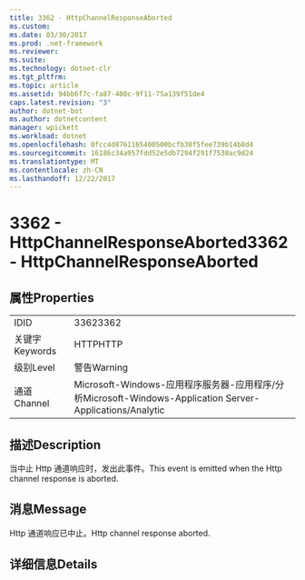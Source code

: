 ```yaml
---
title: 3362 - HttpChannelResponseAborted
ms.custom: 
ms.date: 03/30/2017
ms.prod: .net-framework
ms.reviewer: 
ms.suite: 
ms.technology: dotnet-clr
ms.tgt_pltfrm: 
ms.topic: article
ms.assetid: 94bb6f7c-fa87-400c-9f11-75a139f51de4
caps.latest.revision: "3"
author: dotnet-bot
ms.author: dotnetcontent
manager: wpickett
ms.workload: dotnet
ms.openlocfilehash: 0fcc4d8761165400500bcfb30f5fee739b14b8d4
ms.sourcegitcommit: 16186c34a957fdd52e5db7294f291f7530ac9d24
ms.translationtype: MT
ms.contentlocale: zh-CN
ms.lasthandoff: 12/22/2017
---
```

# <a name="3362---httpchannelresponseaborted"></a><span data-ttu-id="36947-102">3362 - HttpChannelResponseAborted</span><span class="sxs-lookup"><span data-stu-id="36947-102">3362 - HttpChannelResponseAborted</span></span>
## <a name="properties"></a><span data-ttu-id="36947-103">属性</span><span class="sxs-lookup"><span data-stu-id="36947-103">Properties</span></span>  
  
|||  
|-|-|  
|<span data-ttu-id="36947-104">ID</span><span class="sxs-lookup"><span data-stu-id="36947-104">ID</span></span>|<span data-ttu-id="36947-105">3362</span><span class="sxs-lookup"><span data-stu-id="36947-105">3362</span></span>|  
|<span data-ttu-id="36947-106">关键字</span><span class="sxs-lookup"><span data-stu-id="36947-106">Keywords</span></span>|<span data-ttu-id="36947-107">HTTP</span><span class="sxs-lookup"><span data-stu-id="36947-107">HTTP</span></span>|  
|<span data-ttu-id="36947-108">级别</span><span class="sxs-lookup"><span data-stu-id="36947-108">Level</span></span>|<span data-ttu-id="36947-109">警告</span><span class="sxs-lookup"><span data-stu-id="36947-109">Warning</span></span>|  
|<span data-ttu-id="36947-110">通道</span><span class="sxs-lookup"><span data-stu-id="36947-110">Channel</span></span>|<span data-ttu-id="36947-111">Microsoft-Windows-应用程序服务器-应用程序/分析</span><span class="sxs-lookup"><span data-stu-id="36947-111">Microsoft-Windows-Application Server-Applications/Analytic</span></span>|  
  
## <a name="description"></a><span data-ttu-id="36947-112">描述</span><span class="sxs-lookup"><span data-stu-id="36947-112">Description</span></span>  
 <span data-ttu-id="36947-113">当中止 Http 通道响应时，发出此事件。</span><span class="sxs-lookup"><span data-stu-id="36947-113">This event is emitted when the Http channel response is aborted.</span></span>  
  
## <a name="message"></a><span data-ttu-id="36947-114">消息</span><span class="sxs-lookup"><span data-stu-id="36947-114">Message</span></span>  
 <span data-ttu-id="36947-115">Http 通道响应已中止。</span><span class="sxs-lookup"><span data-stu-id="36947-115">Http channel response aborted.</span></span>  
  
## <a name="details"></a><span data-ttu-id="36947-116">详细信息</span><span class="sxs-lookup"><span data-stu-id="36947-116">Details</span></span>
